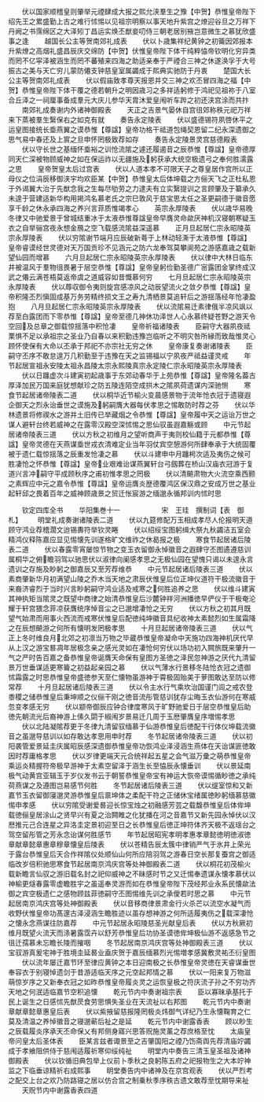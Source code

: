<!-- { "loadSidebar": true } -->
　　伏以国家顺稽皇则肇举元禋肆成大报之熙允浃羣生之豫【中贺】恭惟皇帝陛下绍先王之累盛勤上古之难行怵惕以见祖宗明察以事天地升紫宫之燎迎谷旦之万祥下丹阙之书霈绵区之大泽矧丁昌运实焕丕猷妾叨侍三朝老居别掖岂意微生之慕犹欣盛事之逢
　　越国长公主等贺南郊礼成表
　　伏以卜歳集祥纪黄钟之初籥因郊报本升紫燎之高烟礼盛昌辰庆交绵防【中贺】伏惟皇帝陛下体干纯粹恊帝钦明化穷异类而罔不亿寜泽被涵生而罔不蕃殖来四海之助适亲奉于严禋合三神之休遂涣孚于大号振古之美与天亡穷儿蒙防僊支钟慈皇室属蠲成于熙典实驰防于丹衷
　　楚国大长公主等贺南郊礼成表
　　伏以假庙致孝尊天报恩并交三神之欢丕冒四海之福【中贺】恭惟皇帝陛下体干覆之德若朝升之明因歳习之多祥适躬修于鸿祀见祖祢于八室合丘泽之一祠厘事备成羣元大庆儿参华天胄沐爱皇闱听车跸之初还浃宫涂而共抃
　　南郊礼成奏谢内外诸神御殿表
　　天正之吉景气晏休自宫徂郊称秩元祀万祥来下蒸被羣生繄保右之如克有就
　　奏告永定陵表
　　伏以盛德锡符夙啓休平之运皇图接统长埀燕翼之谟恭惟【尊諡】皇帝功格干祗道包绳契恩留二纪永深遗御之思气易中春还及上賔之旦申怀罔极致荐如存
　　奏告永定陵景灵宫慈德殿表
　　伏以守长世之基缅怀埀裕之训怆流隂之遽还履遏音之辰恭惟【尊諡】皇帝德厚同天仁深被物顾威神之如在保运祚以无疆施及躬获承大统空极遗弓之奉何胜濡露之思
　　皇帝贺皇太后过宫表
　　伏以人道本孝不可限天子之尊皇居作宫所以正母仪之位涓辰移御浃宇均欢臣某【中贺】恭惟皇太后体坤载之方俪天飞之正杜私恩于外谒翼大治于先猷念我之生每尽劬劳之力逮夫有立实繄提训之言顾肇及于纂承久未遑于营建适新华构用掲鸿名慕老氏之宗巳敦风于慈宝思太任之圣更嗣德于徽音愿享千龄之休永承四海之养兴言菲质惟竭孝心
　　英宗永厚陵表
　　伏以歳华易晚冬律又中驰爱景于曾城结重冰于太液恭惟尊諡皇帝早膺灵命歘厌神机汉寝朝寒疑玉衣之自举骊宫夜永想金鴈之空飞载感流隂益深遥慕
　　正月旦起居仁宗永昭陵英宗永厚陵表
　　伏以穷隂谢节端月应辰破新蕚于上林动轻澌于太液恭惟【尊諡】皇帝睿谟经世灵德对天万国贡珍不见涵元之防六龙奉驾莫攀阆苑之游感嘉歳之载新望仙园而增慕
　　六月旦起居仁宗永昭陵英宗永厚陵表
　　伏以律中大林日临东井被温风于羣物徂畏暑于层空恭惟【尊諡】皇帝皇躬俭勤圣德广宻露团金掌终成汉武之僊云满苍梧莫返帝虞之道威容如昔慨慕何穷
　　七月旦起居仁宗永昭陵英宗永厚陵表
　　伏以蓐収御令夷则旋宫感凉风之动辰望流火之敛夕恭惟【尊諡】皇帝积隆丕烈愼固成基万务劳精终损文王之寿九清栖景莫追轩后之游揺落经年怆凄盈抱
　　八月旦起居仁宗永昭陵英宗永厚陵表
　　伏以流隂易迁素律俄半凉风飒以荐至白露团而下零恭惟【尊諡】皇帝至德几神休功泽世人心永慕终疑苍野之游天令空回及总章之御载惊揺落中积怆凄
　　皇帝祈福诸陵表
　　臣嗣守大器夙夜祗栗惧不足以承祖宗之圣业乃自春以来积勤违豫岂临听之不明灾咎所縁而致哉惟灵心顾怀使保有大命以丕承于邦祀不亦宗社无穷之休
　　皇帝康复奏谢诸陵表
　　臣嗣守丕序不敢怠遑万几积勤至于违豫在天之监锡福以宁夙夜严祗益谨灵戒
　　年节起居宣祖永安陵太祖永昌陵太宗永熙陵真宗永定陵仁宗永昭陵英宗永厚陵表
　　伏以日躔虚次斗建寅初起歳事于东郊动春华于上苑恭惟【尊諡】皇帝隆名葢古厚泽加民万国来庭犹想献珍之防五陵连陌空成拱木之隂夙荷遗谋内深驰恻
　　寒食节起居诸帝陵表二道
　　伏以桐华近节榆火变晨感景物于流年怆衣冠于遗寝遐企御天之烈永诒垂世之谟施及躬嗣膺大器每伏孝思之惕敢防时荐之芬
　　伏以华林遗景将修禊水之游并土旧传已举藏烟之令恭惟【尊諡】皇帝履中天之运诒万世之谋人避轩台终若威神之在露零汉殿空深怵惕之思仙驭虽遐嘉觞或顾
　　中元节起居诸帝陵表三道
　　伏以方秋之初维月之望听商声于夷则校仙籍于元都恭惟【尊諡】皇帝灵德在天燕谋埀世戎衣清难定业当年羽仗宾空憩游何所肆奉承于大统固覆被于遗仁载惊揺落之辰重发怆凄之慕
　　伏以斗建申中月躔枵次适及夷伤之候可胜凄怆之怀恭惟【尊諡】皇帝业艰难诒谋燕翼轩台弓劔葬在桥山汉庙衣冠游于复道兴言冲嗣守平成顾秋序之甫初惟孝思之罔极
　　伏以清飇肃物大火流空乘西颢之素辉应中元之嘉令恭惟【尊諡】皇帝运膺炎歴德覆鸿区保汉鼎之安成万世之基业起轩邱之畏着百年之威神顾歳景之贸迁怅宸游之缅邈永循邦训内怵时思












　　钦定四库全书
　　华阳集巻十一　　　　　　宋　王珪　撰制词【表　御札】
　　明堂礼成奏谢诸陵表二道
　　伏以九筵修配万玉相成孝尽人伦报明天道顾守鸿业荐稽濶文迨锡夀符举钦灵睠
　　伏以绍绥宝图躬缉大祭九秋蠲洁五室会精鸿仪释陈嘉应显见惕懐先训遂格旷文维祚之休曷报之极
　　寒食节起居诸后陵表二道
　　伏以春露零宵屡惊节物之变玉衣留御永悼徽音之遐肆守丕图遹遵慈训属桐华之俯瞻羽驾以驰思伏以淑律向阑感孝思之无极仙园在望愧只谒以未遑永言遗训之存施及眇躬之御嘉辰又至芳荐维恭
　　中元节起居诸后陵表三道
　　伏以素商肇新华月初满望山陵之乔木当天地之肃辰伏惟皇后位正坤仪道符干极流徽音于来裔济睿烈于当时兴言眇躬嗣守鸿业适及戒寒之何胜追养之思
　　伏以维斗建寅其神执矩当隂灵之既望中商律之始清恭惟皇后沙麓钟祥河洲播徳早俨仪于干极奄沦耀于轩宫猥念菲凉获膺统序悼音尘之已邈增凄怆之无穷
　　伏以方秋之初其月既望气始肃而用事火西流而戒寒伏惟皇后配徳纯坤徽音具纪收神太素懿烈如生属霜降之在辰想飇游之何所有懐明发罔极孝思
　　十月旦起居诸帝陵表三道
　　伏以气正上冬时维良月北郊之初凛当万物之毕蔵恭惟皇帝凝命中天施功四海神机厌代早从上汉之游宝晷凋年居极念亲之感光灵如在凄怆何穷伏以场功初入闗旅既来肇升一气之严时告百嘉之备恭惟皇帝诞膺天命保有皇图方圣徳之泽民忽神游之厌代九清留景万世垂谋适更寒籥之初益起亲园之慕
　　伏以气薄水行景移冬陆怆衣冠之遗御怵霜露之时思恭惟皇帝盛徳参天至仁懐物虽游神于霄极固贻美于萝图敢达至防以修常荐
　　十月旦起居诸后陵表三道
　　伏以令主水行气乘坎治国谨门闾之戒农登黍稷之储恭惟皇后秉坤顺之仪俪干刚之徳音流彤管慈训犹存尘晦玉衣仙游何在寒威忽变孝感无穷
　　伏以颛帝御辰应钟合律度寒风于旷野驰爱日于层空恭惟皇后助徳先朝流光后裔神游上傃久閟于椒闱岁景易迁几周于玉厯肇膺皇序増惕孝思
　　伏以北陆凝隂荐更于冬律九清留驭缅慕于仙游恭惟皇后徳配干行体仪坤载流徽音之虽邈导慈训以如存敢达孝思用申时荐
　　冬节起居诸帝陵表三道
　　伏以初阳袭管爱景延圭庆属昭辰感深遗御恭惟皇帝功恢鸿业泽浸涵生燕体在天诒谋匪徳敢因时荐庸格孝思
　　伏以岁律更端天元合统祥起五星之会气滋万彚之萌恭惟皇帝乘运炎精握符帝极早游神于太素空留泽于涵生长至恊辰永懐垂训
　　伏以景延南极气动黄宫亚辑玉于岁仪发书云于朝誓恭惟皇帝宝有神运大恢帝谟惕循眇徳之承纯荷燕谋之及遵图岂易感节何胜
　　冬节起居诸后陵表三道
　　伏以缇室惊和又新嘉节玉衣留御寖邈灵游恭惟皇后禀坤体之柔配干符之正储休宝绪属徳眇躬缅慕慈徽惕申孝感
　　伏以穷隂受谢爱晷迎长惊宝烛之初融感芳芸之载馥恭惟皇后体侔坤载徳俪皇居涂山之贤早兴有夏之治闗睢之化犹播在河之音嘉节又新先园永悼伏以汉厯推元己合连星之异洛圭定景初迎至日之长恭惟皇后徳正坤符体齐天极不返瑶台之驾空留彤管之芳永念诒谋何胜感节
　　年节起居昭宪孝明孝惠孝章懿徳明徳淑徳章献章懿章惠章穆章懐皇后陵表
　　伏以苍精告辰太簇中律销严气于氷井上荣光于露台恭惟皇后天合作祥隂仪处顺仙山何所应陪羽驾之游春日空长那复蚕宫之御适临改岁倍积驰思寒食节起居南京鸿庆宫等处神御殿表二道
　　伏以桐花初茂榆火载新瞻言仙驭之游旧载名封之祀仰威神之不昧感时节之又迁惕奉遗谋永懐孝慕伏以神榆更燧春露零虚瞻胜宇之虽遥奉灵游而如在恭惟皇帝陛下茂经邦业永系民懐歘法御之宾空极遗仁之感物顾兹菲徳嗣守丕图惕维先训之承僾若时思之慕
　　中元节起居南京鸿庆宫等处神御殿表
　　伏以音移商律景肃金行火杀芒以流空水凝气而收野伏惟皇帝功髙邃古泽浸涵生瞻胜迹以虽存想神游之何所适履夷伤之载深凄怆之懐永念燕谋往防嘉荐
　　中元节起居永昭陵慈圣光献皇后表
　　伏以方秋厥初维月既望火流天而涤暑露霑卉以舒芳恭惟皇后功协圣谟徳侔坤极仙游不返感急节之徂迁孺慕未忘瞻长陵而摧咽
　　冬节起居南京鸿庆宫等处神御殿表三道
　　伏以宝驭游真爰宅神于胜境圭延晷业盍庆贺于嘉辰缅慕烈光惕増孝感冀敷灵祐丕衍皇图
　　伏以流年屡迁嘉节环至律应黄钟之本日迎南极之长恭惟皇帝灵徳在天睿谋垂世奉容衣于别寝悼遗剑于昔游适临天序之元空起邦情之慕
　　伏以一阳来复万物滋萌惊岁序之又新奉衣冠之如昨恭惟皇帝履炎灵之运恢皇极之符庆流子孙之不穷功齐天地之何泯适临嘉节空积追懐
　　乾元节内中奏谢祖宗表
　　臣以寡昧承基托于民上诞生之日感怵先猷昃食劳思惧失圣业在天流祉以右邦图
　　乾元节内中奏谢章献章懿章惠皇后表
　　伏以紫掖留慈报隆罔极炎炜御气详纪乃生永懐鞠育之仁莫及清温之养悼徽音之寝邈蕲后祉之是延
　　乾元节内中谢露香表
　　顾以眇生之辰载履炎序承天丕命保乂有邦侧身寤兴思答贶施灵薰之荐庶格至忱
　　太庙皇帝问皇太后圣体表
　　臣某言兹者诹景至之吉肇国阳之禋乃饬斋舆先荐清庙竚蠲成于孝飨阻供侍于慈闱适履祈寒仰绥纯祉
　　明堂内中奏告三清玉皇圣祖及诸神御殿表
　　伏以钦循旧典包举上仪前卜季秋之良躬陈五府之祀报物生之大本竚神监之下临垂谅精祈右成熙事
　　眀堂奏告内中诸神及在京宫观表
　　伏以严烈考之配交上台之欢乃防路寝之居以仿合宫之制乗秋季序秩古遗文敢荐至忱期导来祉
　　天贶节内中谢露香表四道

